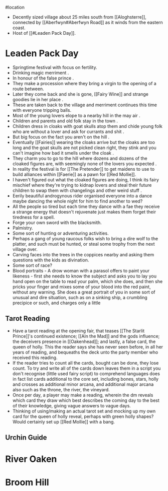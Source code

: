 #location
* Decently sized village about 25 miles south from [[Aloghsterre]], connected by [[Aberfwyn#Aberfwyn Road]] as it winds from the eastern coast.
* Host of [[#Leaden Pack Day]].
# Leaden Pack Day
* Springtime festival with focus on fertility.
* Drinking magic merriment .
* In honour of the false prince .
* They make a procession where they bring a virgin to the opening of a route between.
* Later they come back and she is gone, [[Fairy Wine]] and strange goodies lie in her place .
* These are taken back to the village and merriment continues this time with everyone tripping balls.
* Most of the young lovers elope to a nearby hill in the may air .
* Children and parents and old folk stay in the town .
* Children dress in cloaks with goat skulls atop them and chide young folk who are without a lover and ask for currants and shit .
* But big focus on the fact you aren't on the hill .
* Eventually [[Fairies]] wearing the cloaks arrive but the cloaks are too long and the goat skulls are not picked clean right, they stink and you can't imagine how bad it smells under the cloak .
* They charm you to go to the hill where dozens and dozens of the cloaked figures are, with seemingly none of the lovers you expected .
* In reality the festival is for [[The Pretender]] to get maidens to use to build alliances within [[Faerie]] as a pawn for [[Red Mollie]].
* I haven't figured out what the cloaked figures are doing, I think its fairy mischief where they're trying to kidnap lovers and steal their future children to swap them with changelings and other weird stuff .
* Eerily beautiful androgynous rider organised everyone into a dance maybe dancing the whole night for him to find another to wed?
* All the people so tired but each time they dance with a fae they receive a strange energy that doesn't rejuvenate just makes them forget their tiredness for a spell.
* Forge your own sword with the blacksmith.
* Palmistry.
* Some sort of hunting or adventuring activities.
* Perhaps a gang of young raucous folks wish to bring a dire wolf to the platter, and such must be hunted, or steal some trophy from the next village over.
* Carving faces into the trees in the coppices nearby and asking them questions with the kids as divination.
* Some sort of race?
* Blood portraits - A drow woman with a parasol offers to paint your likeness - first she needs to know the subject and asks you to lay you hand open on the table to read your palm, which she does, and then she pricks your finger and mixes some of your blood into the red paint, without any warning. She does a great portrait of you in some sort of unusual and dire situation, such as on a sinking ship, a crumbling precipice or such, and charges only a little 
## Tarot Reading
* Have a tarot reading at the opening fair, that teases [[The Starlit Prince]]'s continued existence; [[Aln the Mad]] and the gods influence; the deceivers presence in [[Oakenhead]]; and lastly, a false card, the queen of holly. This the reader says she has never seen before, in all her years of reading, and bequeaths the deck unto the party member who received this reading.
* If the reader tries to count all the cards, bought can be done, they lose count. To try and write all of the cards down leaves them in a script you don't recognise (little used fairy script) to comprehend languages does in fact list cards additional to the core set, including bones, stars, holly and crosses as additional minor arcana, and additional major arcana also such as the throne, the river, the vineyard. 
* Once per day, a player may make a reading, wherein the dm reveals which card they draw which best describes the coming day to the best of their knowledge, giving vague answers to vague days.
* Thinking of using/making an actual tarot set and mocking up my own card for the queen of holly reveal, perhaps with green holly shapes? Would certainly set up [[Red Mollie]] with a bang. 
## Urchin Guide

# River Oaken

# Broom Hill